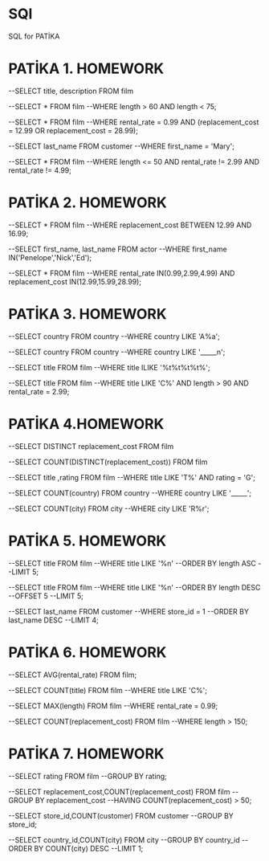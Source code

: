 # SQl
SQL for PATİKA

# PATİKA 1. HOMEWORK

--SELECT title, description FROM film

--SELECT * FROM film
--WHERE length > 60 AND length < 75;

--SELECT * FROM film
--WHERE rental_rate = 0.99 AND (replacement_cost = 12.99 OR replacement_cost = 28.99);

--SELECT last_name FROM customer
--WHERE first_name = 'Mary';

--SELECT * FROM film
--WHERE length <= 50 AND rental_rate != 2.99 AND rental_rate != 4.99;

# PATİKA 2. HOMEWORK

--SELECT * FROM film
--WHERE replacement_cost BETWEEN 12.99 AND 16.99;

--SELECT first_name, last_name FROM actor
--WHERE first_name IN('Penelope','Nick','Ed');

--SELECT * FROM film
--WHERE rental_rate IN(0.99,2.99,4.99) AND replacement_cost IN(12.99,15.99,28.99);

# PATİKA 3. HOMEWORK

--SELECT country FROM country
--WHERE country LIKE 'A%a';

--SELECT country FROM country
--WHERE country LIKE '_____n';

--SELECT title FROM film
--WHERE title ILIKE '%t%t%t%t%';

--SELECT title FROM film
--WHERE title LIKE 'C%' AND length > 90 AND rental_rate = 2.99;

# PATİKA 4.HOMEWORK

--SELECT DISTINCT replacement_cost FROM film

--SELECT COUNT(DISTINCT(replacement_cost)) FROM film

--SELECT title ,rating FROM film
--WHERE title LIKE 'T%' AND rating = 'G';

--SELECT COUNT(country) FROM country
--WHERE country LIKE '_____';

--SELECT COUNT(city) FROM city
--WHERE city LIKE 'R%r';

# PATİKA 5. HOMEWORK

--SELECT title FROM film
--WHERE title LIKE '%n'
--ORDER BY length ASC
--LIMIT 5;

--SELECT title FROM film
--WHERE title LIKE '%n'
--ORDER BY length DESC
--OFFSET 5
--LIMIT 5;

--SELECT last_name FROM customer
--WHERE store_id = 1
--ORDER BY last_name DESC
--LIMIT 4;

# PATİKA 6. HOMEWORK

--SELECT AVG(rental_rate) FROM film;

--SELECT COUNT(title) FROM film
--WHERE title LIKE 'C%';

--SELECT MAX(length) FROM film
--WHERE rental_rate = 0.99;

--SELECT COUNT(replacement_cost) FROM film
--WHERE length > 150;

# PATİKA 7. HOMEWORK

--SELECT rating FROM film
--GROUP BY rating;

--SELECT replacement_cost,COUNT(replacement_cost) FROM film
--GROUP BY replacement_cost
--HAVING COUNT(replacement_cost) > 50;

--SELECT store_id,COUNT(customer) FROM customer
--GROUP BY store_id;

--SELECT country_id,COUNT(city) FROM city
--GROUP BY country_id 
--ORDER BY COUNT(city) DESC
--LIMIT 1;
